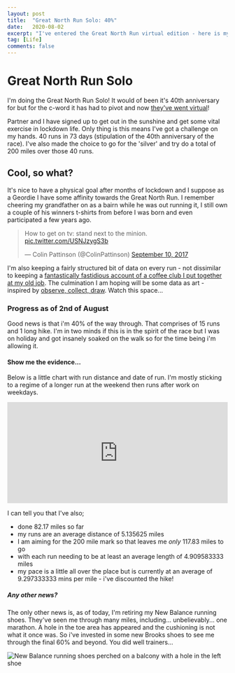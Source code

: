 ```yaml
---
layout: post
title:  "Great North Run Solo: 40%"
date:   2020-08-02
excerpt: "I've entered the Great North Run virtual edition - here is my progress..."
tag: [Life]
comments: false
---
```


# Great North Run Solo
I'm doing the Great North Run Solo! It would of been it's 40th anniversary for but for the c-word it has had to pivot and now [they've went virtual](https://www.greatrun.org/virtual-running/great-north-run)!

Partner and I have signed up to get out in the sunshine and get some vital exercise in lockdown life. Only thing is this means I've got a challenge on my hands. 40 runs in 73 days (stipulation of the 40th anniversary of the race). I've also made the choice to go for the 'silver' and try do a total of 200 miles over those 40 runs.

## Cool, so what?
It's nice to have a physical goal after months of lockdown and I suppose as a Geordie I have some affinity towards the Great North Run. I remember cheering my grandfather on as a bairn while he was out running it, I still own a couple of his winners t-shirts from before I was born and even participated a few years ago.

<blockquote class="twitter-tweet"><p lang="en" dir="ltr">How to get on tv: stand next to the minion. <a href="https://t.co/USNJzygS3b">pic.twitter.com/USNJzygS3b</a></p>&mdash; Colin Pattinson (@ColinPattinson) <a href="https://twitter.com/ColinPattinson/status/906895275884793856?ref_src=twsrc%5Etfw">September 10, 2017</a></blockquote> <script async src="https://platform.twitter.com/widgets.js" charset="utf-8"></script> 

I'm also keeping a fairly structured bit of data on every run - not dissimilar to keeping a [fantastically fastidious account of a coffee club I put together at my old job](https://colinpattinson.github.io/NHSX-updates-7/). The culmination I am hoping will be some data as art - inspired by [observe, collect, draw](http://giorgialupi.com/observe-collect-draw). Watch this space...

### Progress as of 2nd of August
Good news is that i'm 40% of the way through. That comprises of 15 runs and 1 long hike. I'm in two minds if this is in the spirit of the race but I was on holiday and got insanely soaked on the walk so for the time being i'm allowing it.

#### Show me the evidence...
Below is a little chart with run distance and date of run. I'm mostly sticking to a regime of a longer run at the weekend then runs after work on weekdays.

<iframe title="Great North Virtual Runs" aria-label="Interactive line chart" id="datawrapper-chart-TF0zC" src="https://datawrapper.dwcdn.net/TF0zC/1/" scrolling="no" frameborder="0" style="width: 0; min-width: 100% !important; border: none;" height="231"></iframe><script type="text/javascript">!function(){"use strict";window.addEventListener("message",(function(a){if(void 0!==a.data["datawrapper-height"])for(var e in a.data["datawrapper-height"]){var t=document.getElementById("datawrapper-chart-"+e)||document.querySelector("iframe[src*='"+e+"']");t&&(t.style.height=a.data["datawrapper-height"][e]+"px")}}))}();
</script>

I can tell you that I've also;
- done 82.17 miles so far
- my runs are an average distance of 5.135625 miles
- I am aiming for the 200 mile mark so that leaves me _only_ 117.83 miles to go
- with each run needing to be at least an average length of 4.909583333 miles
- my pace is a little all over the place but is currently at an average of 9.297333333 mins per mile - i've discounted the hike!

##### Any other news?
The only other news is, as of today, I'm retiring my New Balance running shoes. They've seen me through many miles, including... unbelievably... one marathon. A hole in the toe area has appeared and the cushioning is not what it once was. So i've invested in some new Brooks shoes to see me through the final 60% and beyond. You did well trainers...

![New Balance running shoes perched on a balcony with a hole in the left shoe](https://raw.githubusercontent.com/ColinPattinson/colinpattinson.github.io/master/assets/img/RIP%20trainers.jpg)
